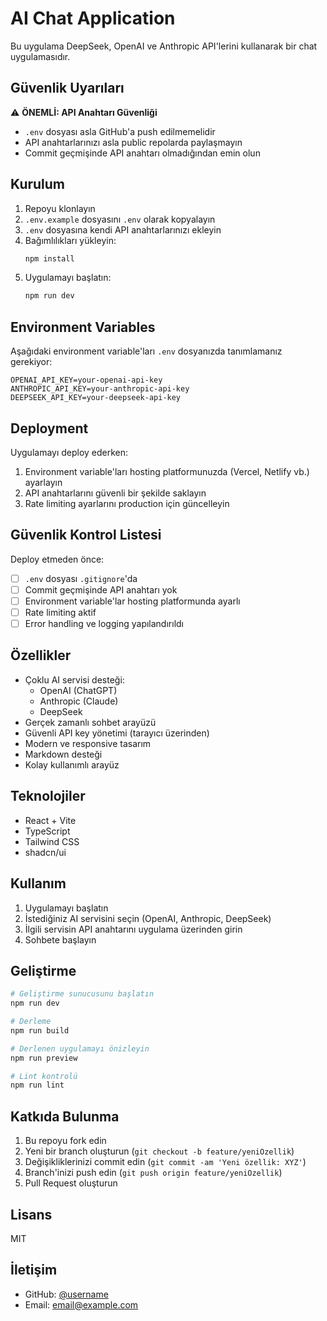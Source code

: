 # AI Chat Application

Bu uygulama DeepSeek, OpenAI ve Anthropic API'lerini kullanarak bir chat uygulamasıdır.

## Güvenlik Uyarıları

⚠️ **ÖNEMLİ: API Anahtarı Güvenliği**

- `.env` dosyası asla GitHub'a push edilmemelidir
- API anahtarlarınızı asla public repolarda paylaşmayın
- Commit geçmişinde API anahtarı olmadığından emin olun

## Kurulum

1. Repoyu klonlayın
2. `.env.example` dosyasını `.env` olarak kopyalayın
3. `.env` dosyasına kendi API anahtarlarınızı ekleyin
4. Bağımlılıkları yükleyin:
   ```bash
   npm install
   ```
5. Uygulamayı başlatın:
   ```bash
   npm run dev
   ```

## Environment Variables

Aşağıdaki environment variable'ları `.env` dosyanızda tanımlamanız gerekiyor:

```plaintext
OPENAI_API_KEY=your-openai-api-key
ANTHROPIC_API_KEY=your-anthropic-api-key
DEEPSEEK_API_KEY=your-deepseek-api-key
```

## Deployment

Uygulamayı deploy ederken:

1. Environment variable'ları hosting platformunuzda (Vercel, Netlify vb.) ayarlayın
2. API anahtarlarını güvenli bir şekilde saklayın
3. Rate limiting ayarlarını production için güncelleyin

## Güvenlik Kontrol Listesi

Deploy etmeden önce:

- [ ] `.env` dosyası `.gitignore`'da
- [ ] Commit geçmişinde API anahtarı yok
- [ ] Environment variable'lar hosting platformunda ayarlı
- [ ] Rate limiting aktif
- [ ] Error handling ve logging yapılandırıldı

## Özellikler

- Çoklu AI servisi desteği:
  - OpenAI (ChatGPT)
  - Anthropic (Claude)
  - DeepSeek
- Gerçek zamanlı sohbet arayüzü
- Güvenli API key yönetimi (tarayıcı üzerinden)
- Modern ve responsive tasarım
- Markdown desteği
- Kolay kullanımlı arayüz

## Teknolojiler

- React + Vite
- TypeScript
- Tailwind CSS
- shadcn/ui

## Kullanım

1. Uygulamayı başlatın
2. İstediğiniz AI servisini seçin (OpenAI, Anthropic, DeepSeek)
3. İlgili servisin API anahtarını uygulama üzerinden girin
4. Sohbete başlayın

## Geliştirme

```bash
# Geliştirme sunucusunu başlatın
npm run dev

# Derleme
npm run build

# Derlenen uygulamayı önizleyin
npm run preview

# Lint kontrolü
npm run lint
```

## Katkıda Bulunma

1. Bu repoyu fork edin
2. Yeni bir branch oluşturun (`git checkout -b feature/yeniOzellik`)
3. Değişikliklerinizi commit edin (`git commit -am 'Yeni özellik: XYZ'`)
4. Branch'inizi push edin (`git push origin feature/yeniOzellik`)
5. Pull Request oluşturun

## Lisans

MIT

## İletişim

- GitHub: [@username](https://github.com/username)
- Email: email@example.com
